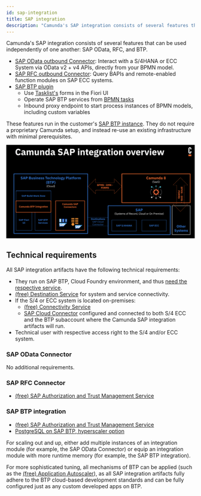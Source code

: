 ```yaml
---
id: sap-integration
title: SAP integration
description: "Camunda's SAP integration consists of several features that can be used independently of one another: SAP OData, RFC, and BTP."
---
```


Camunda's SAP integration consists of several features that can be used independently of one another: SAP OData, RFC, and BTP.

- [SAP OData outbound Connector](./odata-connector.md): Interact with a S/4HANA or ECC System via OData v2 + v4 APIs, directly from your BPMN model.
- [SAP RFC outbound Connector](./rfc-connector.md): Query BAPIs and remote-enabled function modules on SAP ECC systems.
- [SAP BTP plugin](./btp-plugin.md)
  - Use [Tasklist's](/components/tasklist/introduction-to-tasklist.md) forms in the Fiori UI
  - Operate SAP BTP services from [BPMN tasks](/components/modeler/bpmn/bpmn.md)
  - Inbound proxy endpoint to start process instances of BPMN models, including custom variables

These features run in the customer's [SAP BTP instance](https://www.sap.com/products/technology-platform.html). They do not require a proprietary Camunda setup, and instead re-use an existing infrastructure with minimal prerequisites.

![SAP integration overview](./img/sap-integration-overview.png)

## Technical requirements

All SAP integration artifacts have the following technical requirements:

- They run on SAP BTP, Cloud Foundry environment, and thus [need the respective service](https://discovery-center.cloud.sap/serviceCatalog/cloud-foundry-runtime?region=all).
- [(free) Destination Service](https://discovery-center.cloud.sap/serviceCatalog/destination?region=all&service_plan=lite&commercialModel=btpea) for system and service connectivity.
- If the S/4 or ECC system is located on-premises:
  - [(free) Connectivity Service](https://discovery-center.cloud.sap/serviceCatalog/connectivity-service?region=all)
  - [SAP Cloud Connector](https://help.sap.com/docs/connectivity/sap-btp-connectivity-cf/cloud-connector) configured and connected to both S/4 ECC and the BTP subaccount where the Camunda SAP integration artifacts will run.
- Technical user with respective access right to the S/4 and/or ECC system.

### SAP OData Connector

No additional requirements.

### SAP RFC Connector

- [(free) SAP Authorization and Trust Management Service](https://discovery-center.cloud.sap/serviceCatalog/authorization-and-trust-management-service?region=all)

### SAP BTP integration

- [(free) SAP Authorization and Trust Management Service](https://discovery-center.cloud.sap/serviceCatalog/authorization-and-trust-management-service?region=all)
- [PostgreSQL on SAP BTP, hyperscaler option](https://discovery-center.cloud.sap/serviceCatalog/postgresql-hyperscaler-option?region=all)

For scaling out and up, either add multiple instances of an integration module (for example, the SAP OData Connector) or equip an integration module with more runtime memory (for example, the SAP BTP integration).

For more sophisticated tuning, all mechanisms of BTP can be applied (such as the [(free) Application Autoscaler](https://discovery-center.cloud.sap/serviceCatalog/application-autoscaler?service_plan=standard&region=all&commercialModel=btpea)), as all SAP integration artifacts fully adhere to the BTP cloud-based development standards and can be fully configured just as any custom developed apps on BTP.

